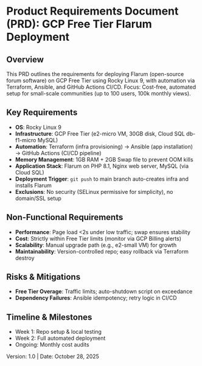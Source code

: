 # Product Requirements Document (PRD): GCP Free Tier Flarum Deployment

## Overview

This PRD outlines the requirements for deploying Flarum (open-source forum software) on GCP Free Tier using Rocky Linux 9, with automation via Terraform, Ansible, and GitHub Actions CI/CD. Focus: Cost-free, automated setup for small-scale communities (up to 100 users, 100k monthly views).

## Key Requirements

- **OS**: Rocky Linux 9
- **Infrastructure**: GCP Free Tier (e2-micro VM, 30GB disk, Cloud SQL db-f1-micro MySQL)
- **Automation**: Terraform (infra provisioning) → Ansible (app installation) → GitHub Actions (CI/CD pipeline)
- **Memory Management**: 1GB RAM + 2GB Swap file to prevent OOM kills
- **Application Stack**: Flarum on PHP 8.1, Nginx web server, MySQL (via Cloud SQL)
- **Deployment Trigger**: `git push` to main branch auto-creates infra and installs Flarum
- **Exclusions**: No security (SELinux permissive for simplicity), no domain/SSL setup

## Non-Functional Requirements

- **Performance**: Page load <2s under low traffic; swap ensures stability
- **Cost**: Strictly within Free Tier limits (monitor via GCP Billing alerts)
- **Scalability**: Manual upgrade path (e.g., e2-small VM) for growth
- **Maintainability**: Version-controlled repo; easy rollback via Terraform destroy

## Risks & Mitigations

- **Free Tier Overage**: Traffic limits; auto-shutdown script on exceedance
- **Dependency Failures**: Ansible idempotency; retry logic in CI/CD

## Timeline & Milestones

- Week 1: Repo setup & local testing
- Week 2: Full automated deployment
- Ongoing: Monthly cost audits

Version: 1.0 | Date: October 28, 2025
